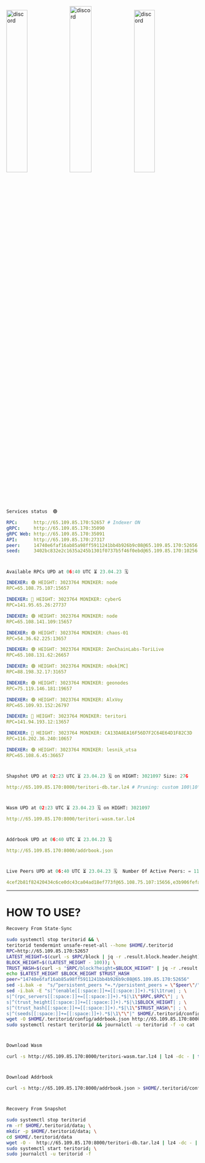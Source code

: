 [<img src='https://user-images.githubusercontent.com/83868103/215836529-812ac1b8-029f-4f5d-bb72-8539c308b0f4.png' alt='discord'  width='33%'>](https://github.com/romanv1812/Teritori/blob/main/data/mainnet_guide.md)[<img src='https://user-images.githubusercontent.com/83868103/215836572-1ace2f52-bfa5-452a-a9bd-1382169bc8f2.png' alt='discord'  width='33.39%'>](https://restake.app/teritori/torivaloper1qy38xmcrnht0kt5c5fryvl8llrpdwer6atxj5u/stake)[<img src='https://user-images.githubusercontent.com/83868103/215836599-cb1990d2-2e43-4fc2-898a-c373bcb64677.png' alt='discord'  width='33%'>](https://restake.app/teritori/torivaloper1qy38xmcrnht0kt5c5fryvl8llrpdwer6atxj5u/stake)
```python
Services status  🟢
```
```YAML
RPC:      http://65.109.85.170:52657 # Indexer ON
gRPC:     http://65.109.85.170:35090
gRPC Web: http://65.109.85.170:35091
API:      http://65.109.85.170:27317
peer:     14740e6faf16ab85a98ff5911241bb4b926b9c08@65.109.85.170:52656
seed:     3402bc832e2c1635a245b1301f0737b5f46f0ebd@65.109.85.170:10256
```
#
```python
Available RPCs UPD at 06:40 UTC ⏳ 23.04.23 🗓️ 
```
```YAML
INDEXER: 🟢 HEIGHT: 3023764 MONIKER: node
RPC=65.108.75.107:15657

INDEXER: 🔴 HEIGHT: 3023764 MONIKER: cyberG
RPC=141.95.65.26:27737

INDEXER: 🟢 HEIGHT: 3023764 MONIKER: node
RPC=65.108.141.109:15657

INDEXER: 🟢 HEIGHT: 3023764 MONIKER: chaos-01
RPC=54.36.62.225:13657

INDEXER: 🟢 HEIGHT: 3023764 MONIKER: ZenChainLabs-ToriLive
RPC=65.108.131.62:26657

INDEXER: 🟢 HEIGHT: 3023764 MONIKER: n0ok[MC]
RPC=88.198.32.17:31657

INDEXER: 🟢 HEIGHT: 3023764 MONIKER: geonodes
RPC=75.119.146.181:19657

INDEXER: 🟢 HEIGHT: 3023764 MONIKER: AlxVoy
RPC=65.109.93.152:26797

INDEXER: 🔴 HEIGHT: 3023764 MONIKER: teritori
RPC=141.94.193.12:13657

INDEXER: 🔴 HEIGHT: 3023764 MONIKER: CA13DA8EA16F56D7F2C64E64D1F82C3D
RPC=116.202.36.240:10657

INDEXER: 🟢 HEIGHT: 3023764 MONIKER: lesnik_utsa
RPC=65.108.6.45:36657

```
#
```python
Shapshot UPD at 02:23 UTC ⏳ 23.04.23 🗓️ on HIGHT: 3021097 Size: 27G
```
```YAML
http://65.109.85.170:8000/teritori-db.tar.lz4 # Pruning: custom 100\10\100 Indexer kv
```
#
```python
Wasm UPD at 02:23 UTC ⏳ 23.04.23 🗓️ on HIGHT: 3021097
```
```YAML
http://65.109.85.170:8000/teritori-wasm.tar.lz4
```
#
```python
Addrbook UPD at 06:40 UTC ⏳ 23.04.23 🗓️ 
```
```YAML
http://65.109.85.170:8000/addrbook.json
```
#
```python
Live Peers UPD at 06:40 UTC ⏳ 23.04.23 🗓️  Number Of Active Peers: = 11
```
```YAML
4cef2b81f82420434c6ce0dc43ca04ad18ef773f@65.108.75.107:15656,e3b906fefa58783395fcf72086c698707908a558@141.95.65.26:27736,5cabaab828aea4bcc60e20c5a87b469c43023557@65.108.141.109:15656,10a19941e819a9a89873398b1d52794929d245a0@54.36.62.225:13656,8e9624292123624e4eddc3f43189f08a0424127e@65.108.131.62:26656,e3374c3d25a36f06662fa150043e5e6529d11570@88.198.32.17:31656,16f90d350de14a596ebdc683ce5e703c14e40bb3@75.119.146.181:19656,6ef7a8bc7a3cc0856594f12570e8f2282a099dcf@65.109.93.152:26796,317d9a102d4a04337c65571c18df0e98269dce87@141.94.193.12:13656,d40face481bc00a617d9a29c39be412a776e28c2@116.202.36.240:10656,46b7ae20e3cc4264076a91c3601f3894a021a80d@65.108.6.45:36656
```
---
# HOW TO USE?
```python
Recovery From State-Sync
```
```bash
sudo systemctl stop teritorid && \
teritorid tendermint unsafe-reset-all --home $HOME/.teritorid
RPC=http://65.109.85.170:52657
LATEST_HEIGHT=$(curl -s $RPC/block | jq -r .result.block.header.height); \
BLOCK_HEIGHT=$((LATEST_HEIGHT - 100)); \
TRUST_HASH=$(curl -s "$RPC/block?height=$BLOCK_HEIGHT" | jq -r .result.block_id.hash)
echo $LATEST_HEIGHT $BLOCK_HEIGHT $TRUST_HASH
peer="14740e6faf16ab85a98ff5911241bb4b926b9c08@65.109.85.170:52656"
sed -i.bak -e  "s/^persistent_peers *=.*/persistent_peers = \"$peer\"/" $HOME/.teritorid/config/config.toml
sed -i.bak -E "s|^(enable[[:space:]]+=[[:space:]]+).*$|\1true| ; \
s|^(rpc_servers[[:space:]]+=[[:space:]]+).*$|\1\"$RPC,$RPC\"| ; \
s|^(trust_height[[:space:]]+=[[:space:]]+).*$|\1$BLOCK_HEIGHT| ; \
s|^(trust_hash[[:space:]]+=[[:space:]]+).*$|\1\"$TRUST_HASH\"| ; \
s|^(seeds[[:space:]]+=[[:space:]]+).*$|\1\"\"|" $HOME/.teritorid/config/config.toml
wget -O $HOME/.teritorid/config/addrbook.json http://65.109.85.170:8000/addrbook.json
sudo systemctl restart teritorid && journalctl -u teritorid -f -o cat
```
#
```python
Download Wasm
```
```bash
curl -s http://65.109.85.170:8000/teritori-wasm.tar.lz4 | lz4 -dc - | tar -xf - -C $HOME/.teritorid/data
```
#
```python
Download Addrbook
```
```bash
curl -s http://65.109.85.170:8000/addrbook.json > $HOME/.teritorid/config/addrbook.json
```
#
```python
Recovery From Snapshot
```
```bash
sudo systemctl stop teritorid
rm -rf $HOME/.teritorid/data; \
mkdir -p $HOME/.teritorid/data; \
cd $HOME/.teritorid/data
wget -O -  http://65.109.85.170:8000/teritori-db.tar.lz4 | lz4 -dc - | tar -xf - -C $HOME/.teritorid
sudo systemctl start teritorid; \
sudo journalctl -u teritorid -f
```
